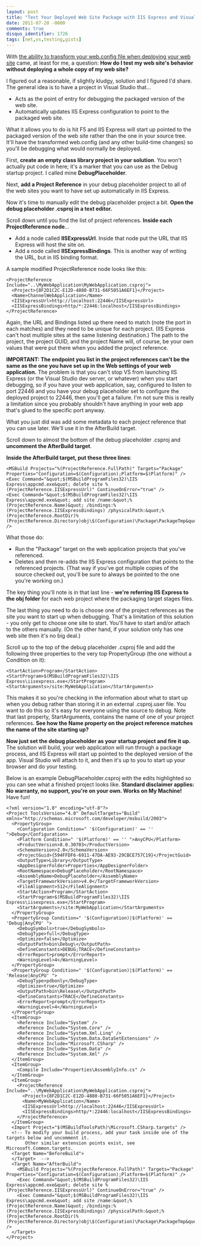 ```yaml
---
layout: post
title: "Test Your Deployed Web Site Package with IIS Express and Visual Studio"
date: 2011-07-20 -0800
comments: true
disqus_identifier: 1726
tags: [net,vs,testing,gists]
---
```

With [the ability to transform your web.config file when deploying your
web site](http://msdn.microsoft.com/en-us/library/dd465318.aspx) came,
at least for me, a question: **How do I test my web site's behavior
without deploying a whole copy of my web site?**

I figured out a reasonable, if slightly kludgy, solution and I figured
I'd share. The general idea is to have a project in Visual Studio
that...

-   Acts as the point of entry for debugging the packaged version of the
    web site.
-   Automatically updates IIS Express configuration to point to the
    packaged web site.

What it allows you to do is hit F5 and IIS Express will start up pointed
to the packaged version of the web site rather than the one in your
source tree. It'll have the transformed web.config (and any other
build-time changes) so you'll be debugging what would normally be
deployed.

First, **create an empty class library project in your solution**. You
won't actually put code in here; it's a marker that you can use as the
Debug startup project. I called mine **DebugPlaceholder**.

Next, **add a Project Reference** in your debug placeholder project to
all of the web sites you want to have set up automatically in IIS
Express.

Now it's time to manually edit the debug placeholder project a bit.
**Open the debug placeholder .csproj in a text editor.**

Scroll down until you find the list of project references. **Inside each
ProjectReference node**...

-   Add a node called **IISExpressUrl**. Inside that node put the URL
    that IIS Express will host the site on.
-   Add a node called **IISExpressBindings**. This is another way of
    writing the URL, but in IIS binding format.

A sample modified ProjectReference node looks like this:

    <ProjectReference Include="..\MyWebApplication\MyWebApplication.csproj">
      <Project>{8F2D1C2C-E12D-4880-B731-66F5051A6EF1}</Project>
      <Name>ChannelWebApplication</Name>
      <IISExpressUrl>http://localhost:22446</IISExpressUrl>
      <IISExpressBindings>http/*:22446:localhost</IISExpressBindings>
    </ProjectReference>

Again, the URL and Bindings listed up there need to match (note the port
in each matches) and they need to be unique for each project. (IIS
Express can't host multiple sites at the same listening destination.)
The path to the project, the project GUID, and the project Name will, of
course, be your own values that were put there when you added the
project reference.

**IMPORTANT: The endpoint you list in the project references can't be
the same as the one you have set up in the Web settings of your web
application.** The problem is that you can't stop VS from launching IIS
Express (or the Visual Studio dev server, or whatever) when you start
debugging, so if you have your web application, say, configured to
listen to port 22446 and you have your debug placeholder set to
configure the deployed project to 22446, then you'll get a failure. I'm
not sure this is really a limitation since you probably shouldn't have
anything in your web app that's glued to the specific port anyway.

What you just did was add some metadata to each project reference that
you can use later. We'll use it in the AfterBuild target.

Scroll down to almost the bottom of the debug placeholder .csproj and
**uncomment the AfterBuild target**.

**Inside the AfterBuild target, put these three lines**:

    <MSBuild Projects="%(ProjectReference.FullPath)" Targets="Package" Properties="Configuration=$(Configuration);Platform=$(Platform)" />
    <Exec Command="&quot;$(MSBuildProgramFiles32)\IIS Express\appcmd.exe&quot; delete site %(ProjectReference.IISExpressUrl)" ContinueOnError="true" />
    <Exec Command="&quot;$(MSBuildProgramFiles32)\IIS Express\appcmd.exe&quot; add site /name:&quot;%(ProjectReference.Name)&quot; /bindings:%(ProjectReference.IISExpressBindings) /physicalPath:&quot;%(ProjectReference.RootDir)%(ProjectReference.Directory)obj\$(Configuration)\Package\PackageTmp&quot;" />

What those do:

-   Run the "Package" target on the web application projects that you've
    referenced.
-   Deletes and then re-adds the IIS Express configuration that points
    to the referenced projects. (That way if you've got multiple copies
    of the source checked out, you'll be sure to always be pointed to
    the one you're working on.)

The key thing you'll note is in that last line - **we're referring IIS
Express to the obj folder** for each web project where the packaging
target stages files.

The last thing you need to do is choose one of the project references as
the site you want to start up when debugging. That's a limitation of
this solution - you only get to choose one site to start. You'll have to
start and/or attach to the others manually. (On the other hand, if your
solution only has one web site then it's no big deal.)

Scroll up to the top of the debug placeholder .csproj file and add the
following three properties to the very top PropertyGroup (the one
without a Condition on it):

    <StartAction>Program</StartAction>
    <StartProgram>$(MSBuildProgramFiles32)\IIS Express\iisexpress.exe</StartProgram>
    <StartArguments>/site:MyWebApplication</StartArguments>

This makes it so you're checking in the information about what to start
up when you debug rather than storing it in an external .csproj.user
file. You want to do this so it's easy for everyone using the source to
debug. Note that last property, StartArguments, contains the name of one
of your project references. **See how the Name property on the project
reference matches the name of the site starting up?**

**Now just set the debug placeholder as your startup project and fire it
up.** The solution will build, your web application will run through a
package process, and IIS Express will start up pointed to the deployed
version of the app. Visual Studio will attach to it, and then it's up to
you to start up your browser and do your testing.

Below is an example DebugPlaceholder.csproj with the edits highlighted
so you can see what a finished project looks like. **Standard disclaimer
applies: No warranty, no support, you're on your own. Works on My
Machine!** Have fun!

    <?xml version="1.0" encoding="utf-8"?>
    <Project ToolsVersion="4.0" DefaultTargets="Build" xmlns="http://schemas.microsoft.com/developer/msbuild/2003">
      <PropertyGroup>
        <Configuration Condition=" '$(Configuration)' == '' ">Debug</Configuration>
        <Platform Condition=" '$(Platform)' == '' ">AnyCPU</Platform>
        <ProductVersion>8.0.30703</ProductVersion>
        <SchemaVersion>2.0</SchemaVersion>
        <ProjectGuid>{594FFDF6-6911-47DA-AE93-29CBCE757C19}</ProjectGuid>
        <OutputType>Library</OutputType>
        <AppDesignerFolder>Properties</AppDesignerFolder>
        <RootNamespace>DebugPlaceholder</RootNamespace>
        <AssemblyName>DebugPlaceholder</AssemblyName>
        <TargetFrameworkVersion>v4.0</TargetFrameworkVersion>
        <FileAlignment>512</FileAlignment>
        <StartAction>Program</StartAction>
        <StartProgram>$(MSBuildProgramFiles32)\IIS Express\iisexpress.exe</StartProgram>
        <StartArguments>/site:MyWebApplication</StartArguments>
      </PropertyGroup>
      <PropertyGroup Condition=" '$(Configuration)|$(Platform)' == 'Debug|AnyCPU' ">
        <DebugSymbols>true</DebugSymbols>
        <DebugType>full</DebugType>
        <Optimize>false</Optimize>
        <OutputPath>bin\Debug\</OutputPath>
        <DefineConstants>DEBUG;TRACE</DefineConstants>
        <ErrorReport>prompt</ErrorReport>
        <WarningLevel>4</WarningLevel>
      </PropertyGroup>
      <PropertyGroup Condition=" '$(Configuration)|$(Platform)' == 'Release|AnyCPU' ">
        <DebugType>pdbonly</DebugType>
        <Optimize>true</Optimize>
        <OutputPath>bin\Release\</OutputPath>
        <DefineConstants>TRACE</DefineConstants>
        <ErrorReport>prompt</ErrorReport>
        <WarningLevel>4</WarningLevel>
      </PropertyGroup>
      <ItemGroup>
        <Reference Include="System" />
        <Reference Include="System.Core" />
        <Reference Include="System.Xml.Linq" />
        <Reference Include="System.Data.DataSetExtensions" />
        <Reference Include="Microsoft.CSharp" />
        <Reference Include="System.Data" />
        <Reference Include="System.Xml" />
      </ItemGroup>
      <ItemGroup>
        <Compile Include="Properties\AssemblyInfo.cs" />
      </ItemGroup>
      <ItemGroup>
        <ProjectReference Include="..\MyWebApplication\MyWebApplication.csproj">
          <Project>{8F2D1C2C-E12D-4880-B731-66F5051A6EF1}</Project>
          <Name>MyWebApplication</Name>
          <IISExpressUrl>http://localhost:22446</IISExpressUrl>
          <IISExpressBindings>http/*:22446:localhost</IISExpressBindings>
        </ProjectReference>
      </ItemGroup>
      <Import Project="$(MSBuildToolsPath)\Microsoft.CSharp.targets" />
      <!-- To modify your build process, add your task inside one of the targets below and uncomment it.
           Other similar extension points exist, see Microsoft.Common.targets.
      <Target Name="BeforeBuild">
      </Target>  -->
      <Target Name="AfterBuild">
        <MSBuild Projects="%(ProjectReference.FullPath)" Targets="Package" Properties="Configuration=$(Configuration);Platform=$(Platform)" />
        <Exec Command="&quot;$(MSBuildProgramFiles32)\IIS Express\appcmd.exe&quot; delete site %(ProjectReference.IISExpressUrl)" ContinueOnError="true" />
        <Exec Command="&quot;$(MSBuildProgramFiles32)\IIS Express\appcmd.exe&quot; add site /name:&quot;%(ProjectReference.Name)&quot; /bindings:%(ProjectReference.IISExpressBindings) /physicalPath:&quot;%(ProjectReference.RootDir)%(ProjectReference.Directory)obj\$(Configuration)\Package\PackageTmp&quot;" />
      </Target>
    </Project>

